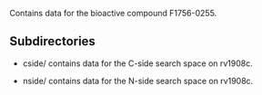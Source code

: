 Contains data for the bioactive compound F1756-0255.

## Subdirectories

- cside/ contains data for the C-side search space on rv1908c.

- nside/ contains data for the N-side search space on rv1908c.

